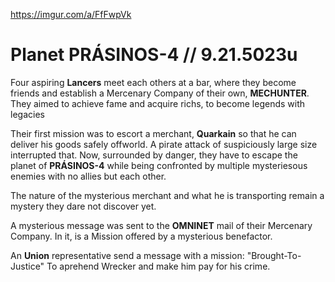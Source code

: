 https://imgur.com/a/FfFwpVk
# Planet PRÁSINOS-4 // 9.21.5023u
Four aspiring **Lancers** meet each others at a bar, where they become friends and establish a Mercenary Company of their own, **MECHUNTER**. They aimed to achieve fame and acquire richs, to become legends with legacies

Their first mission was to escort a merchant, **Quarkain** so that he can deliver his goods safely offworld. A pirate attack of suspiciously large size interrupted that.
Now, surrounded by danger, they have to escape the planet of **PRÁSINOS-4** while being confronted by multiple mysteriesous enemies with no allies but each other. 

The nature of the mysterious merchant and what he is transporting remain a mystery they dare not discover yet.

A mysterious message was sent to the **OMNINET** mail of their Mercenary Company. In it, is a Mission offered by a mysterious benefactor.

An **Union** representative send a message with a mission: "Brought-To-Justice" To aprehend Wrecker and make him pay for his crime.  
